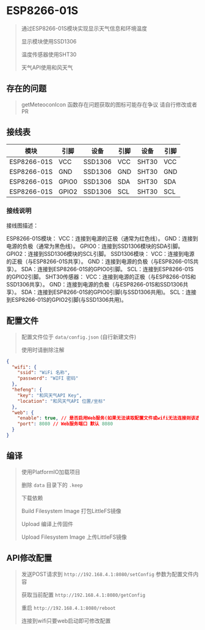 # ESP8266-01S

> 通过ESP8266-01S模块实现显示天气信息和环境温度
> 
> 显示模块使用SSD1306
> 
> 温度传感器使用SHT30
> 
> 天气API使用和风天气
>

## 存在的问题
> getMeteoconIcon 函数存在问题获取的图标可能存在争议 请自行修改或者PR

## 接线表
| 模块         | 引脚    | 设备| 引脚 | 设备 | 引脚  |
|------------|-------| --- | --- | --- | --- |
| ESP8266-01S | VCC  | SSD1306 | VCC | SHT30 | VCC |
| ESP8266-01S | GND  | SSD1306 | GND | SHT30 | GND |
| ESP8266-01S | GPIO0 | SSD1306 | SDA | SHT30 | SDA |
| ESP8266-01S | GPIO2 | SSD1306 | SCL | SHT30 | SCL |

### 接线说明
接线图描述：

ESP8266-01S模块：
VCC：连接到电源的正极（通常为红色线）。
GND：连接到电源的负极（通常为黑色线）。
GPIO0：连接到SSD1306模块的SDA引脚。
GPIO2：连接到SSD1306模块的SCL引脚。
SSD1306模块：
VCC：连接到电源的正极（与ESP8266-01S共享）。
GND：连接到电源的负极（与ESP8266-01S共享）。
SDA：连接到ESP8266-01S的GPIO0引脚。
SCL：连接到ESP8266-01S的GPIO2引脚。
SHT30传感器：
VCC：连接到电源的正极（与ESP8266-01S和SSD1306共享）。
GND：连接到电源的负极（与ESP8266-01S和SSD1306共享）。
SDA：连接到ESP8266-01S的GPIO0引脚(与SSD1306共用)。
SCL：连接到ESP8266-01S的GPIO2引脚(与SSD1306共用)。


## 配置文件
> 配置文件位于 `data/config.json` (自行新建文件)
> 
> 使用时请删除注解

```json
{
  "wifi": {
    "ssid": "WiFi 名称",
    "password": "WIFI 密码"
  },
  "hefeng": {
    "key": "和风天气API Key",
    "location": "和风天气API 位置/坐标"
  },
  "web": {
    "enable": true, // 是否启用Web服务(如果无法读取配置文件或wifi无法连接则该选项无效)
    "port": 8080 // Web服务端口 默认 8080
  }
}
```

## 编译
> 使用PlatformIO加载项目
> 
> 删除 `data` 目录下的 `.keep`
> 
> 下载依赖
> 
> Build Filesystem Image 打包LittleFS镜像
> 
> Upload 编译上传固件
> 
> Upload Filesystem Image 上传LittleFS镜像
> 

## API修改配置
> 发送POST请求到 `http://192.168.4.1:8080/setConfig` 参数为配置文件内容
> 
> 获取当前配置 `http://192.168.4.1:8080/getConfig`
> 
> 重启 `http://192.168.4.1:8080/reboot`
> 
> 连接到wifi只要web启动即可修改配置
>